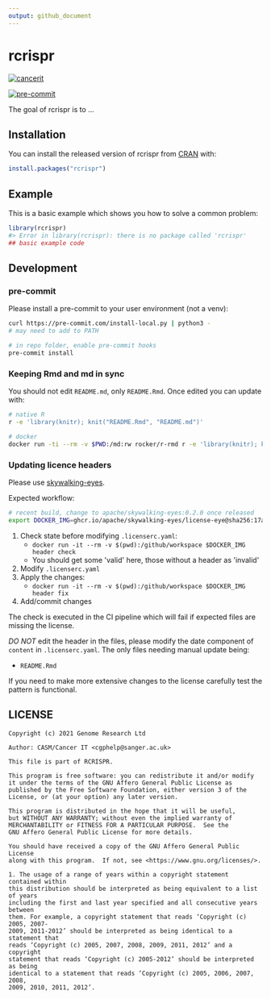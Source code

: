 ```yaml
---
output: github_document
---
```


<!-- README.md is generated from README.Rmd. Please edit that file -->



# rcrispr

<!-- badges: start -->

[![cancerit](https://circleci.com/gh/cancerit/RCRISPR.svg?style=svg)](https://circleci.com/gh/cancerit/RCRISPR)

[![pre-commit](https://img.shields.io/badge/pre--commit-enabled-brightgreen?logo=pre-commit&logoColor=white)](https://github.com/pre-commit/pre-commit)

<!-- badges: end -->

The goal of rcrispr is to ...

## Installation

You can install the released version of rcrispr from [CRAN](https://CRAN.R-project.org) with:

``` r
install.packages("rcrispr")
```

## Example

This is a basic example which shows you how to solve a common problem:


```r
library(rcrispr)
#> Error in library(rcrispr): there is no package called 'rcrispr'
## basic example code
```

## Development

### pre-commit

Please install a pre-commit to your user environment (not a venv):

```bash
curl https://pre-commit.com/install-local.py | python3 -
# may need to add to PATH

# in repo folder, enable pre-commit hooks
pre-commit install
```

### Keeping Rmd and md in sync

You should not edit `README.md`, only `README.Rmd`.  Once edited you can update with:

```bash
# native R
r -e 'library(knitr); knit("README.Rmd", "README.md")'

# docker
docker run -ti --rm -v $PWD:/md:rw rocker/r-rmd r -e 'library(knitr); knit("/md/README.Rmd", "/md/README.md")'
```

### Updating licence headers

Please use [skywalking-eyes](https://github.com/apache/skywalking-eyes).

Expected workflow:

```bash
# recent build, change to apache/skywalking-eyes:0.2.0 once released
export DOCKER_IMG=ghcr.io/apache/skywalking-eyes/license-eye@sha256:17a4e86591c9908c8e76531943d5522881a82a33580ad7bdf36938517ef25aa9
```

1. Check state before modifying `.licenserc.yaml`:
   - `docker run -it --rm -v $(pwd):/github/workspace $DOCKER_IMG header check`
   - You should get some 'valid' here, those without a header as 'invalid'
1. Modify `.licenserc.yaml`
1. Apply the changes:
   - `docker run -it --rm -v $(pwd):/github/workspace $DOCKER_IMG header fix`
1. Add/commit changes

The check is executed in the CI pipeline which will fail if expected files are missing the license.

*DO NOT* edit the header in the files, please modify the date component of `content` in `.licenserc.yaml`.  The only files needing manual update being:

- `README.Rmd`

If you need to make more extensive changes to the license carefully test the pattern is functional.

## LICENSE

```
Copyright (c) 2021 Genome Research Ltd

Author: CASM/Cancer IT <cgphelp@sanger.ac.uk>

This file is part of RCRISPR.

This program is free software: you can redistribute it and/or modify
it under the terms of the GNU Affero General Public License as
published by the Free Software Foundation, either version 3 of the
License, or (at your option) any later version.

This program is distributed in the hope that it will be useful,
but WITHOUT ANY WARRANTY; without even the implied warranty of
MERCHANTABILITY or FITNESS FOR A PARTICULAR PURPOSE.  See the
GNU Affero General Public License for more details.

You should have received a copy of the GNU Affero General Public License
along with this program.  If not, see <https://www.gnu.org/licenses/>.

1. The usage of a range of years within a copyright statement contained within
this distribution should be interpreted as being equivalent to a list of years
including the first and last year specified and all consecutive years between
them. For example, a copyright statement that reads ‘Copyright (c) 2005, 2007-
2009, 2011-2012’ should be interpreted as being identical to a statement that
reads ‘Copyright (c) 2005, 2007, 2008, 2009, 2011, 2012’ and a copyright
statement that reads ‘Copyright (c) 2005-2012’ should be interpreted as being
identical to a statement that reads ‘Copyright (c) 2005, 2006, 2007, 2008,
2009, 2010, 2011, 2012’.
```
